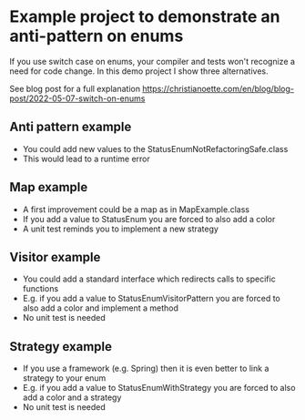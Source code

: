 # Example project to demonstrate an anti-pattern on enums

If you use switch case on enums, your compiler and tests won't recognize a need for code change.
In this demo project I show three alternatives.

See blog post for a full explanation 
https://christianoette.com/en/blog/blog-post/2022-05-07-switch-on-enums

## Anti pattern example

- You could add new values to the StatusEnumNotRefactoringSafe.class
- This would lead to a runtime error

## Map example

- A first improvement could be a map as in MapExample.class
- If you add a value to StatusEnum you are forced to also add a color
- A unit test reminds you to implement a new strategy

## Visitor example

- You could add a standard interface which redirects calls to specific functions
- E.g. if you add a value to StatusEnumVisitorPattern you are forced to also add a color and implement a method 
- No unit test is needed

## Strategy example

- If you use a framework (e.g. Spring) then it is even better to link a strategy to your enum
- E.g. if you add a value to StatusEnumWithStrategy you are forced to also add a color and a strategy
- No unit test is needed